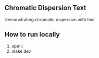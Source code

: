 ## Chromatic Dispersion Text

Demonstrating chromatic dispersion with text

## How to run locally

1. npm i
2. make dev
